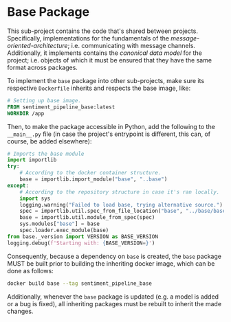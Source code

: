 # Base Package

This sub-project contains the code that's shared between projects.
Specifically, implementations for the fundamentals of the _message-oriented-architecture_; i.e. communicating with message channels.
Additionally, it implements contains the _canonical data model_ for the project; i.e. objects of which it must be ensured that they have the same format across packages.

To implement the ``base`` package into other sub-projects, make sure its respective ``Dockerfile`` inherits and respects the base image, like:
```Dockerfile
# Setting up base image.
FROM sentiment_pipeline_base:latest
WORKDIR /app
```
Then, to make the package accessible in Python, add the following to the ``__main__.py`` file (in case the project's entrypoint is different, this can, of course, be added elsewhere):
```python
# Imports the base module
import importlib
try:
    # According to the docker container structure.
    base = importlib.import_module("base", "..base")
except:
    # According to the repository structure in case it's ran locally.
    import sys
    logging.warning("Failed to load base, trying alternative source.")
    spec = importlib.util.spec_from_file_location("base", "../base/base/__init__.py")
    base = importlib.util.module_from_spec(spec)
    sys.modules["base"] = base
    spec.loader.exec_module(base)
from base._version import VERSION as BASE_VERSION
logging.debug(f'Starting with: {BASE_VERSION=}')
```

Consequently, because a dependency on ``base`` is created, the ``base`` package MUST be built prior to building the inheriting docker image, which can be done as follows:
```bash
docker build base --tag sentiment_pipeline_base
```
Additionally, whenever the ``base`` package is updated (e.g. a model is added or a bug is fixed), all inheriting packages must be rebuilt to inherit the made changes.
